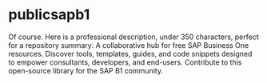 # publicsapb1
Of course. Here is a professional description, under 350 characters, perfect for a repository summary:  A collaborative hub for free SAP Business One resources. Discover tools, templates, guides, and code snippets designed to empower consultants, developers, and end-users. Contribute to this open-source library for the SAP B1 community.
